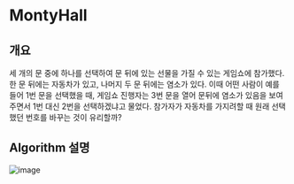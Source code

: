 # MontyHall
## 개요
세 개의 문 중에 하나를 선택하여 문 뒤에 있는 선물을 가질 수 있는 게임쇼에 참가했다. 한 문 뒤에는 자동차가 있고, 나머지 두 문 뒤에는 염소가 있다. 이때 어떤 사람이 예를 들어 1번 문을 선택했을 때, 게임쇼 진행자는 3번 문을 열어 문뒤에 염소가 있음을 보여주면서 1번 대신 2번을 선택하겠냐고 물었다. 참가자가 자동차를 가지려할 때 원래 선택했던 번호를 바꾸는 것이 유리할까?

## Algorithm 설명

![image](https://user-images.githubusercontent.com/116272739/235628778-03908524-7658-4e23-b39e-b3548a03abf9.png)
